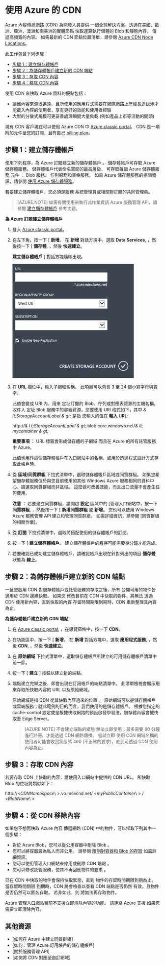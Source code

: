 # 使用 Azure 的 CDN

Azure 內容傳遞網路 (CDN) 為開發人員提供
一個全球解決方案，透過在美國、歐洲、亞洲、澳洲和南美洲的實體節點
快取運算執行個體的 Blob 和靜態內容，
傳遞高頻寬的內容。 如需最新的
CDN 節點位置清單，請參閱 [Azure CDN Node Locations]。

此工作包含下列步驟：

* [步驟 1：建立儲存體帳戶](#Step1)
* [步驟 2：為儲存體帳戶建立新的 CDN 端點](#Step2)
* [步驟 3：存取 CDN 內容](#Step3)
* [步驟 4：移除 CDN 內容](#Step4)

使用 CDN 來快取 Azure 資料的優點包括：

-   讓離內容來源很遙遠、且所使用的應用程式需要在網際網路上歷經長途跋涉才能載入內容的使用者，享有更好的效能和使用者經驗
-   大型的分散式規模可更妥善處理瞬間大量負載 (例如產品上市等活動的開頭)

現有 CDN 客戶現在可以使用 Azure CDN 中 [Azure classic portal]。 CDN 是一項附加元件至您的訂閱，且有自己 [billing plan]。

<a id="Step1"> </a>
<h2>步驟 1：建立儲存體帳戶</h2>

使用下列程序，為 Azure 訂閱建立新的儲存體帳戶
。 儲存體帳戶可存取 
Azure 儲存體服務。 儲存體帳戶代表命名空間的最高層級，
可存取每個 Azure 儲存體服務
元件 ︰ Blob 服務、 佇列服務和表格服務。 如需
Azure 儲存體服務的相關資訊，請參閱 [使用
Azure 儲存體服務](http://msdn.microsoft.com/library/azure/gg433040.aspx)。

若要建立儲存體帳戶，您必須是服務
系統管理員或相關聯訂閱的共同管理員。

> [AZURE.NOTE] 如需有關使用來執行此作業資訊
Azure 服務管理 API，請參閱 [建立儲存體帳戶](http://msdn.microsoft.com/library/windowsazure/hh264518.aspx) 參考主題。

**為 Azure 訂閱建立儲存體帳戶**

1.  登入 [Azure classic portal]。
2.  在左下角，按一下 [ **新增**。 在 **新增** 對話方塊中，選取 **Data Services**, ，然後按一下 [ **儲存體**, ，然後 **快速建立**。

     **建立儲存體帳戶** ] 對話方塊隨即出現。

    ![建立儲存體帳戶][create-new-storage-account]

4. 在 **URL** 欄位中，輸入子網域名稱。 此項目可以包含 3 至 24 個小寫字母與數字。

    此值會變成 URI 內，用來
    定址訂閱的 Blob、佇列或對應表資源的主機名稱。 收件人
    定址 Blob 服務中的容器資源，您要使用
    URI 格式如下，其中 *& lt;StorageAccountLabel & gt;* 是指
    您輸入的值在 **輸入 URL**:

    http://*& l t;StorageAcountLabel & gt;*.blob.core.windows.net/*& lt; mycontainer & gt;*

    **重要事項 ︰** URL 標籤會形成儲存體的子網域
    而且在 Azure 的所有託管服務中 
    Azure。

    此值也用作這個儲存體帳戶在入口網站中的名稱，或用於透過程式設計方式存取此帳戶時。

5.  從 **區域/同質群組** 下拉式清單中，選取儲存體帳戶區域或同質群組。 如果您希望儲存體服務位於與您目前使用的其他 Windows Azure 服務相同的資料中心，請選取同質群組而非區域。 這麼做可改善效能，而且出口流量不會產生任何費用。  

    **注意 ︰** 若要建立同質群組，請開啟 **設定** 區域中的 [管理入口網站中，按一下 **同質群組**, ，然後按一下 [ **新增同質群組** 或 **新增**。 您也可以使用 Windows Azure 服務管理 API 建立和管理同質群組。 如需詳細資訊，請參閱 [同質群組的相關作業]。

6. 從 **訂閱** 下拉式清單中，選取將搭配使用的儲存體帳戶的訂閱。
7.  按一下 [ **建立儲存體帳戶**。 建立儲存體帳戶的程序可能需要幾分鐘才能完成。
8.  若要確認已成功建立儲存體帳戶，請確認帳戶出現在針對列出的項目 **儲存體** 狀態為 **線上**。

<a id="Step2"> </a>
<h2>步驟 2：為儲存體帳戶建立新的 CDN 端點</h2>

一旦您啟用 CDN 對儲存體帳戶或託管服務的存取之後，所有
公開可用的物件皆適用於 CDN 邊緣快取。 如果您
修改目前在 CDN 中快取的物件，將無法
透過 CDN 使用新內容，直到快取的內容
存留時間期限到期時，CDN 重新整理其內容為止。

**為儲存體帳戶建立新的 CDN 端點**

1. 在 [Azure classic portal], ，在導覽窗格中，按一下 **CDN**。

2. 在功能區中，按一下 [ **新增**。 在 **新增** 對話方塊中，選取 **應用程式服務**, ，然後 **CDN**, ，然後 **快速建立**。

3. 在 **原始網域** 下拉式清單中，選取儲存體帳戶所建立的可用儲存體帳戶清單中前一節。 

4. 按一下 [ **建立** ] 按鈕以建立新的端點。

5. 端點建立完畢之後，即會出現在訂用帳戶的端點清單中。 此清單檢視會顯示用來存取所快取內容的 URL 以及原始網域。 

    原始網域是指 CDN 從其快取內容過來的位置
    。 原始網域可以是儲存體帳戶或雲端服務；就此範例的目的而言，我們使用的是儲存體帳戶。 根據您指定的 cache-control 設定或是根據快取網路的預設啟發學習法，儲存體內容會被快取至 Edge Server。 


    > [AZURE.NOTE] 不會建立端點的組態
    無法立即使用；最多需要 60 分鐘
    進行註冊，才能透過 CDN 網路傳播。 嘗試立即
    使用 CDN 網域名稱的使用者可能會收到狀態碼 400
    (不正確的要求)，直到可透過 CDN 使用內容為止。

<a id="Step3"> </a>
<h2>步驟 3：存取 CDN 內容</h2> 

若要存取 CDN 上快取的內容，請使用入口網站中提供的 CDN URL。 所快取 Blob 的位址將類似如下：

http://<*CDNNamespace*\ >.vo.msecnd.net/ <*myPublicContainer*\ > / <*BlobName*\ >

<a id="Step4"> </a>
<h2>步驟 4：從 CDN 移除內容</h2>

如果您不想再快取 Azure 內容
傳遞網路 (CDN) 中的物件，可以採取下列其中一個步驟：

-   對於 Azure Blob，您可以從公用容器中刪除 Blob
    。
-   您可以將容器設為私人而非公用。 請參閱 [限制對容器和 Blob 的存取](http://azure.microsoft.com/documentation/articles/storage-manage-access-to-resources/#restrict-access-to-containers-and-blobs) 如需詳細資訊。
-   您可以使用管理入口網站來停用或刪除 CDN 端點
    。
-   您可以修改託管服務，使其不再回應物件的要求
    。

已在 CDN 中快取的物件會保持快取狀態，直到
物件的存留時間期限到期為止。 當存留時間期限
到期時，CDN 將會檢查以查看 CDN 端點是否仍然
有效，且物件是否仍然可以匿名存取。 若非如此，則
將無法再存取物件。

Azure 管理入口網站目前不支援立即清除內容的功能。 請連絡 [Azure 支援](http://azure.microsoft.com/support/options/)  如果您需要立即清除內容。 

## 其他資源

-   [如何在 Azure 中建立同質群組]
-   [如何：管理 Azure 訂用帳戶的儲存體帳戶]
-   [關於服務管理 API]
-   [如何將 CDN 對應至自訂網域]

  [Create Storage Account]: http://azure.microsoft.com/documentation/articles/storage-create-storage-account/
  [Azure CDN Node Locations]: http://msdn.microsoft.com/library/windowsazure/gg680302.aspx
  [Azure classic portal]: https://manage.windowsazure.com/
  [billing plan]: /pricing/calculator/?scenario=full
  [How to Create an Affinity Group in Azure]: http://msdn.microsoft.com/library/azure/ee460798.aspx
  [Overview of the Azure CDN]: http://msdn.microsoft.com/library/windowsazure/ff919703.aspx
  [About the Service Management API]: http://msdn.microsoft.com/library/windowsazure/ee460807.aspx
  [How to Map CDN Content to a Custom Domain]: http://msdn.microsoft.com/library/windowsazure/gg680307.aspx


[create-new-storage-account]: ./media/cdn/CDN_CreateNewStorageAcct.png
[Previous Management Portal]: ../../Shared/Media/previous-portal.png


